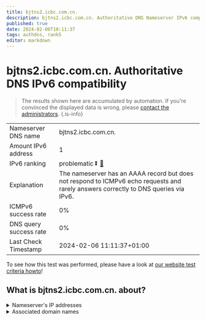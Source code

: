 ```yaml
---
title: bjtns2.icbc.com.cn.
description: bjtns2.icbc.com.cn. Authoritative DNS Nameserver IPv6 compatibility
published: true
date: 2024-02-06T10:11:37
tags: authdns, rank5
editor: markdown
---
```


# bjtns2.icbc.com.cn. Authoritative DNS IPv6 compatibility

> The results shown here are accumulated by automation. If you're convinced the displayed data is wrong, please [contact the administrators](/howto/chat). 
{.is-info}




|   |   |
| - | - |
| Nameserver DNS name | bjtns2.icbc.com.cn.
| Amount IPv6 address | 1
| IPv6 ranking | problematic :arrow_double_down: [🔗](/howto/ranking) |
| Explanation | The nameserver has an AAAA record but does not respond to ICMPv6 echo requests and rarely answers correctly to DNS queries via IPv6. |
| ICMPv6 success rate | 0%|
| DNS query success rate | 0% |
| Last Check Timestamp | 2024-02-06 11:11:37+01:00 |

To see how this test was performed, please have a look at [our website test criteria howto](/howto/testcriteria/authdns)!


## What is bjtns2.icbc.com.cn. about?




<details>
<summary>Nameserver's IP addresses</summary>

240e:604:204:900::fff0

</details>



<details>
<summary>Associated domain names</summary>

www.icbc-ltd.com

</details>
